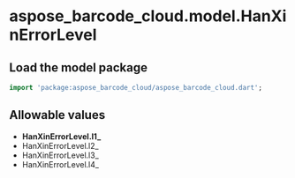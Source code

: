 # aspose_barcode_cloud.model.HanXinErrorLevel

## Load the model package

```dart
import 'package:aspose_barcode_cloud/aspose_barcode_cloud.dart';
```

## Allowable values

* **HanXinErrorLevel.l1_**
* HanXinErrorLevel.l2_
* HanXinErrorLevel.l3_
* HanXinErrorLevel.l4_

